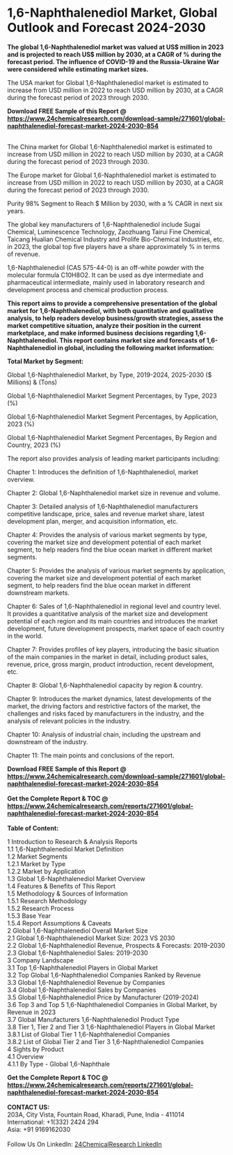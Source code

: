 <h1>1,6-Naphthalenediol Market, Global Outlook and Forecast 2024-2030</h1><p><strong>The global 1,6-Naphthalenediol market was valued at US$ million in 2023 and is projected to reach US$ million by 2030, at a CAGR of % during the forecast period. The influence of COVID-19 and the Russia-Ukraine War were considered while estimating market sizes.</strong></p><p>
</p><p>The USA market for Global 1,6-Naphthalenediol market is estimated to increase from USD million in 2022 to reach USD million by 2030, at a CAGR during the forecast period of 2023 through 2030.</p><div><b>Download FREE Sample of this Report @ 
            <a href="https://www.24chemicalresearch.com/download-sample/271601/global-naphthalenediol-forecast-market-2024-2030-854">
            https://www.24chemicalresearch.com/download-sample/271601/global-naphthalenediol-forecast-market-2024-2030-854</a></b></div><br><p>
</p><p>The China market for Global 1,6-Naphthalenediol market is estimated to increase from USD million in 2022 to reach USD million by 2030, at a CAGR during the forecast period of 2023 through 2030.</p><p>
</p><p>The Europe market for Global 1,6-Naphthalenediol market is estimated to increase from USD million in 2022 to reach USD million by 2030, at a CAGR during the forecast period of 2023 through 2030.</p><p>
Purity 98% Segment to Reach $ Million by 2030, with a % CAGR in next six years.</p><p>
The global key manufacturers of 1,6-Naphthalenediol include Sugai Chemical, Luminescence Technology, Zaozhuang Tairui Fine Chemical, Taicang Hualian Chemical Industry and Prolife Bio-Chemical Industries, etc. in 2023, the global top five players have a share approximately % in terms of revenue.</p><p>
1,6-Naphthalenediol (CAS 575-44-0) is an off-white powder with the molecular formula C10H8O2. It can be used as dye intermediate and pharmaceutical intermediate, mainly used in laboratory research and development process and chemical production process.</p><p>
<strong>This report aims to provide a comprehensive presentation of the global market for 1,6-Naphthalenediol, with both quantitative and qualitative analysis, to help readers develop business/growth strategies, assess the market competitive situation, analyze their position in the current marketplace, and make informed business decisions regarding 1,6-Naphthalenediol. This report contains market size and forecasts of 1,6-Naphthalenediol in global, including the following market information:</strong></p><p>
</p><p>
<strong>Total Market by Segment:</strong></p><p>
Global 1,6-Naphthalenediol Market, by Type, 2019-2024, 2025-2030 ($ Millions) &amp; (Tons)</p><p>
Global 1,6-Naphthalenediol Market Segment Percentages, by Type, 2023 (%)</p><p>
</p><p>
Global 1,6-Naphthalenediol Market Segment Percentages, by Application, 2023 (%)</p><p>
</p><p>
Global 1,6-Naphthalenediol Market Segment Percentages, By Region and Country, 2023 (%)</p><p>
</p><p>
The report also provides analysis of leading market participants including:</p><p>
</p><p>
</p><p>
Chapter 1: Introduces the definition of 1,6-Naphthalenediol, market overview.</p><p>
Chapter 2: Global 1,6-Naphthalenediol market size in revenue and volume.</p><p>
Chapter 3: Detailed analysis of 1,6-Naphthalenediol manufacturers competitive landscape, price, sales and revenue market share, latest development plan, merger, and acquisition information, etc.</p><p>
Chapter 4: Provides the analysis of various market segments by type, covering the market size and development potential of each market segment, to help readers find the blue ocean market in different market segments.</p><p>
Chapter 5: Provides the analysis of various market segments by application, covering the market size and development potential of each market segment, to help readers find the blue ocean market in different downstream markets.</p><p>
Chapter 6: Sales of 1,6-Naphthalenediol in regional level and country level. It provides a quantitative analysis of the market size and development potential of each region and its main countries and introduces the market development, future development prospects, market space of each country in the world.</p><p>
Chapter 7: Provides profiles of key players, introducing the basic situation of the main companies in the market in detail, including product sales, revenue, price, gross margin, product introduction, recent development, etc.</p><p>
Chapter 8: Global 1,6-Naphthalenediol capacity by region &amp; country.</p><p>
Chapter 9: Introduces the market dynamics, latest developments of the market, the driving factors and restrictive factors of the market, the challenges and risks faced by manufacturers in the industry, and the analysis of relevant policies in the industry.</p><p>
Chapter 10: Analysis of industrial chain, including the upstream and downstream of the industry.</p><p>
Chapter 11: The main points and conclusions of the report.</p><div><b>Download FREE Sample of this Report @ 
            <a href="https://www.24chemicalresearch.com/download-sample/271601/global-naphthalenediol-forecast-market-2024-2030-854">
            https://www.24chemicalresearch.com/download-sample/271601/global-naphthalenediol-forecast-market-2024-2030-854</a></b></div><br><div><b>Get the Complete Report & TOC @ 
            <a href="https://www.24chemicalresearch.com/reports/271601/global-naphthalenediol-forecast-market-2024-2030-854">
            https://www.24chemicalresearch.com/reports/271601/global-naphthalenediol-forecast-market-2024-2030-854</a></b></div><br>
            <b>Table of Content:</b><p>1 Introduction to Research & Analysis Reports<br />
    1.1 1,6-Naphthalenediol Market Definition<br />
    1.2 Market Segments<br />
        1.2.1 Market by Type<br />
        1.2.2 Market by Application<br />
    1.3 Global 1,6-Naphthalenediol Market Overview<br />
    1.4 Features & Benefits of This Report<br />
    1.5 Methodology & Sources of Information<br />
        1.5.1 Research Methodology<br />
        1.5.2 Research Process<br />
        1.5.3 Base Year<br />
        1.5.4 Report Assumptions & Caveats<br />
2 Global 1,6-Naphthalenediol Overall Market Size<br />
    2.1 Global 1,6-Naphthalenediol Market Size: 2023 VS 2030<br />
    2.2 Global 1,6-Naphthalenediol Revenue, Prospects & Forecasts: 2019-2030<br />
    2.3 Global 1,6-Naphthalenediol Sales: 2019-2030<br />
3 Company Landscape<br />
    3.1 Top 1,6-Naphthalenediol Players in Global Market<br />
    3.2 Top Global 1,6-Naphthalenediol Companies Ranked by Revenue<br />
    3.3 Global 1,6-Naphthalenediol Revenue by Companies<br />
    3.4 Global 1,6-Naphthalenediol Sales by Companies<br />
    3.5 Global 1,6-Naphthalenediol Price by Manufacturer (2019-2024)<br />
    3.6 Top 3 and Top 5 1,6-Naphthalenediol Companies in Global Market, by Revenue in 2023<br />
    3.7 Global Manufacturers 1,6-Naphthalenediol Product Type<br />
    3.8 Tier 1, Tier 2 and Tier 3 1,6-Naphthalenediol Players in Global Market<br />
        3.8.1 List of Global Tier 1 1,6-Naphthalenediol Companies<br />
        3.8.2 List of Global Tier 2 and Tier 3 1,6-Naphthalenediol Companies<br />
4 Sights by Product<br />
    4.1 Overview<br />
        4.1.1 By Type - Global 1,6-Naphthale</p><div><b>Get the Complete Report & TOC @ 
            <a href="https://www.24chemicalresearch.com/reports/271601/global-naphthalenediol-forecast-market-2024-2030-854">
            https://www.24chemicalresearch.com/reports/271601/global-naphthalenediol-forecast-market-2024-2030-854</a></b></div><br><b>CONTACT US:</b><br>
            203A, City Vista, Fountain Road, Kharadi, Pune, India - 411014<br>
            International: +1(332) 2424 294<br>
            Asia: +91 9169162030 <br><br>
            Follow Us On LinkedIn: <a href="https://www.linkedin.com/company/24chemicalresearch/">24ChemicalResearch LinkedIn</a>